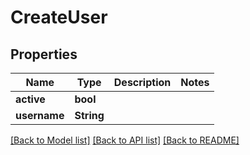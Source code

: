 # CreateUser

## Properties

Name | Type | Description | Notes
------------ | ------------- | ------------- | -------------
**active** | **bool** |  | 
**username** | **String** |  | 

[[Back to Model list]](../README.md#documentation-for-models) [[Back to API list]](../README.md#documentation-for-api-endpoints) [[Back to README]](../README.md)


